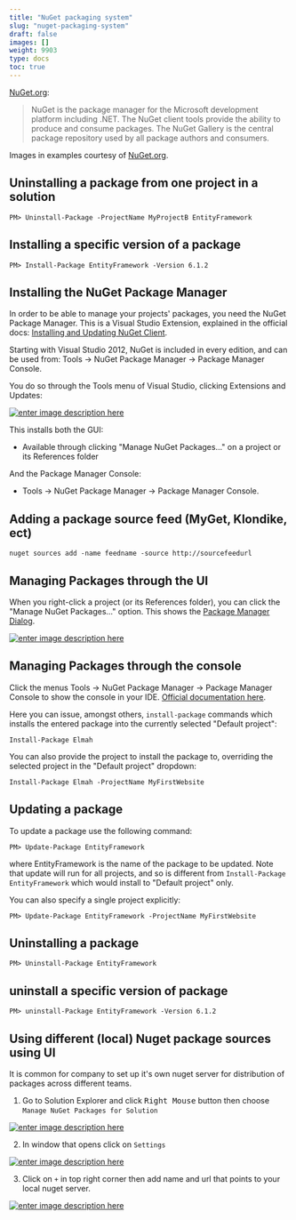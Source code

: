 ```yaml
---
title: "NuGet packaging system"
slug: "nuget-packaging-system"
draft: false
images: []
weight: 9903
type: docs
toc: true
---
```


[NuGet.org](https://www.nuget.org/):

> NuGet is the package manager for the Microsoft development platform including .NET. The NuGet client tools provide the ability to produce and consume packages. The NuGet Gallery is the central package repository used by all package authors and consumers.

Images in examples courtesy of [NuGet.org](https://www.nuget.org/).

## Uninstalling a package from one project in a solution
    PM> Uninstall-Package -ProjectName MyProjectB EntityFramework

## Installing a specific version of a package
    PM> Install-Package EntityFramework -Version 6.1.2  


## Installing the NuGet Package Manager
In order to be able to manage your projects' packages, you need the NuGet Package Manager. This is a Visual Studio Extension, explained in the official docs: [Installing and Updating NuGet Client](https://docs.nuget.org/consume/installing-nuget).

Starting with Visual Studio 2012, NuGet is included in every edition, and can be used from: Tools -> NuGet Package Manager -> Package Manager Console.

You do so through the Tools menu of Visual Studio, clicking Extensions and Updates:

[![enter image description here][1]][1]

  [1]: http://i.stack.imgur.com/zTzgp.png

This installs both the GUI:

* Available through clicking "Manage NuGet Packages..." on a project or its References folder

And the Package Manager Console:

* Tools -> NuGet Package Manager -> Package Manager Console.

## Adding a package source feed (MyGet, Klondike, ect)
    nuget sources add -name feedname -source http://sourcefeedurl

## Managing Packages through the UI
When you right-click a project (or its References folder), you can click the "Manage NuGet Packages..." option. This shows the [Package Manager Dialog](https://docs.nuget.org/consume/package-manager-dialog).

[![enter image description here][1]][1]

  [1]: http://i.stack.imgur.com/Fi0Uq.png

## Managing Packages through the console
Click the menus Tools -> NuGet Package Manager -> Package Manager Console to show the console in your IDE. [Official documentation here](https://docs.nuget.org/consume/package-manager-console-powershell-reference).

Here you can issue, amongst others, `install-package` commands which installs the entered package into the currently selected "Default project":

    Install-Package Elmah

You can also provide the project to install the package to, overriding the selected project in the "Default project" dropdown:

    Install-Package Elmah -ProjectName MyFirstWebsite

## Updating a package
To update a package use the following command:

    PM> Update-Package EntityFramework
where EntityFramework is the name of the package to be updated. Note that update will run for all projects, and so is different from `Install-Package EntityFramework` which would install to "Default project" only.

You can also specify a single project explicitly:

    PM> Update-Package EntityFramework -ProjectName MyFirstWebsite



## Uninstalling a package
    PM> Uninstall-Package EntityFramework  

## uninstall a specific version of package
    
    PM> uninstall-Package EntityFramework -Version 6.1.2

## Using different (local) Nuget package sources using UI
It is common for company to set up it's own nuget server for distribution of packages across different teams.

1. Go to Solution Explorer and click <kbd>Right Mouse</kbd> button then choose `Manage NuGet Packages for Solution` 

 [![enter image description here][1]][1]

2. In window that opens click on `Settings`

[![enter image description here][2]][2]

3. Click on `+` in top right corner then add name and url that points to your local nuget server.

[![enter image description here][3]][3]


  [1]: http://i.stack.imgur.com/PhB3d.png
  [2]: http://i.stack.imgur.com/8vKM6.png
  [3]: http://i.stack.imgur.com/h85QG.png

